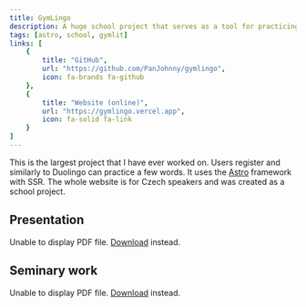 ```yaml
---
title: GymLingo
description: A huge school project that serves as a tool for practicing polish
tags: [astro, school, gymlit]
links: [
    {
        title: "GitHub",
        url: "https://github.com/PanJohnny/gymlingo",
        icon: fa-brands fa-github
    },
    {
        title: "Website (online)",
        url: "https://gymlingo.vercel.app",
        icon: fa-solid fa-link
    }
]
---
```

This is the largest project that I have ever worked on. Users register and similarly to Duolingo can practice a few words. It uses the [Astro](https://astro.build) framework with SSR. The whole website is for Czech speakers and was created as a school project.

## Presentation
<object data="/attachments/prezentace-gymlingo.pdf" type="application/pdf" width="100%" height="500px">
      <p>Unable to display PDF file. <a href="/attachments/prezentace-gymlingo.pdf">Download</a> instead.</p>
    </object>

## Seminary work
<object data="/attachments/prace-gymlingo.pdf" type="application/pdf" width="100%" height="500px">
      <p>Unable to display PDF file. <a href="/attachments/prace-gymlingo.pdf">Download</a> instead.</p>
    </object>